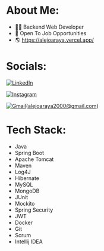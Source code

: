 # About Me:
- 👨‍💻 Backend Web Developer
- 💼 Open To Job Opportunities
- 🌎 https://alejoaraya.vercel.app/

# Socials:
[![LinkedIn](https://custom-icon-badges.demolab.com/badge/LinkedIn-0A66C2?logo=linkedin-white&logoColor=fff)](https://www.linkedin.com/in/alejoaraya)

[![Instagram](https://img.shields.io/badge/Instagram-%23E4405F.svg?logo=Instagram&logoColor=white)](https://www.instagram.com/alejoaraya.dev/)

[![Gmail](https://img.shields.io/badge/Gmail-D14836?logo=gmail&logoColor=white)](mailto:alejoaraya2000@gmail.com)(alejoaraya2000@gmail.com)

# Tech Stack:
- Java
- Spring Boot
- Apache Tomcat
- Maven
- Log4J
- Hibernate
- MySQL
- MongoDB
- JUnit
- Mockito
- Spring Security
- JWT
- Docker
- Git
- Scrum
- Intellij IDEA


